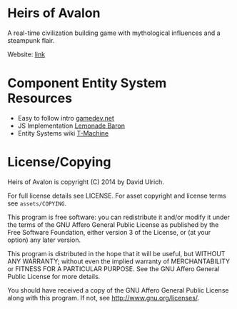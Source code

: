 # Heirs of Avalon #

A real-time civilization building game with mythological influences and a steampunk flair.

Website: [link](http://heirsofavalon.org)

# Component Entity System Resources #

* Easy to follow intro [gamedev.net](http://www.gamedev.net/page/resources/_/technical/game-programming/understanding-component-entity-systems-r3013)
* JS Implementation [Lemonade Baron](https://github.com/yzziizzy/LemonadeBaron)
* Entity Systems wiki [T-Machine](http://entity-systems-wiki.t-machine.org/)

# License/Copying #

Heirs of Avalon is copyright (C) 2014 by David Ulrich.

For full license details see LICENSE. For asset copyright and license
terms see `assets/COPYING`.

This program is free software: you can redistribute it and/or modify
it under the terms of the GNU Affero General Public License as published
by the Free Software Foundation, either version 3 of the License, or
(at your option) any later version.

This program is distributed in the hope that it will be useful,
but WITHOUT ANY WARRANTY; without even the implied warranty of
MERCHANTABILITY or FITNESS FOR A PARTICULAR PURPOSE.  See the
GNU Affero General Public License for more details.

You should have received a copy of the GNU Affero General Public License
along with this program.  If not, see <http://www.gnu.org/licenses/>.
